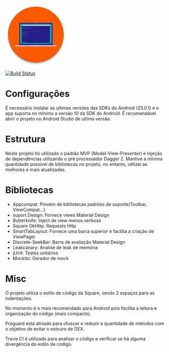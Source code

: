 ![Logo 1][1]

[![Build Status](https://api.travis-ci.org/ppamorim/xxyyzz.svg?branch=master)](https://travis-ci.org/ppamorim/xxyyzz)

# Configurações

  É necessário instalar as ultimas versões das SDKs do Android (23.0.1) e o app suporta no mínimo a versão 10 da SDK do Android. É recomendável abrir o projeto no Android Studio de ultima versão.

# Estrutura

Neste projeto foi utilizado o padrão MVP (Model-View-Presenter) e injeção de dependências utilizando o pré processador Dagger 2.
Mantive a mínima quantidade possível de bibliotecas no projeto, no entanto, utilizei as melhores e mais atualizadas.

# Bibliotecas

 - Appcompat: Provém de bibliotecas padrões de suporte(Toolbar, ViewCompat...)
 - suport.Design: Fornece views Material Design 
 - Butterknife: Inject de view menos verbosa
 - Square OkHttp: Requests Http
 - SmartTabLayout: Fornece uma barra superior e facilita a criação de ViewPager
 - Discrete-SeekBar: Barra de avaliação Material Design
 - Leakcanary: Analise de leak de memória
 - jUnit: Testes unitários
 - Mockito: Gerador de mock

# Misc

O projeto utiliza o estilo de código da Square, sendo 2 espaços para as indentações.

No momento é o mais recomendado para Android pois facilita a leitura e organização do código (mais compacto).

Proguard está ativado para ofuscar e reduzir a quantidade de métodos com o objetivo de evitar o estouro de DEX.

Travis CI é utilizado para analisar o código e verificar se há alguma divergência do estilo de código.

[1]: ./art/logo.png
[0]: travis_invocation
